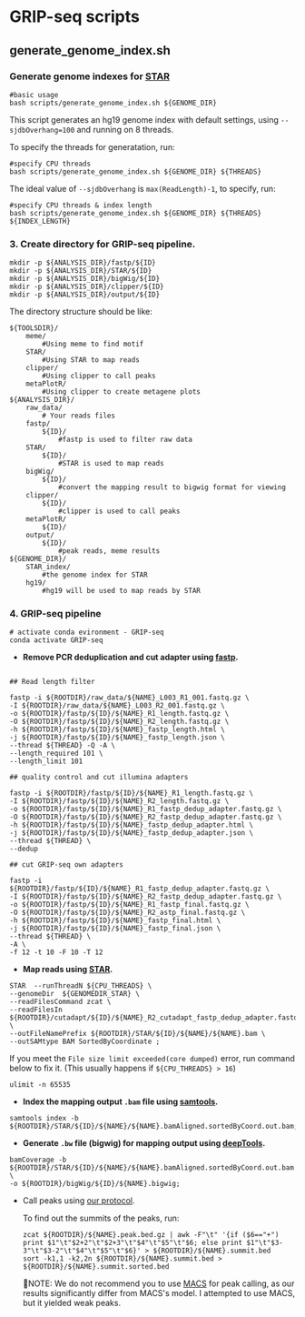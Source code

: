 # GRIP-seq scripts

## generate_genome_index.sh

### Generate genome indexes for [STAR](https://github.com/alexdobin/STAR)

  ```
  #basic usage
  bash scripts/generate_genome_index.sh ${GENOME_DIR}
  ```
  This script generates an hg19 genome index with default settings, using `--sjdbOverhang=100` and running on 8 threads.
  
  To specify the threads for generatation, run:
  
  ```
  #specify CPU threads
  bash scripts/generate_genome_index.sh ${GENOME_DIR} ${THREADS}
  ```
  
  The ideal value of `--sjdbOverhang` is `max(ReadLength)-1`, to specify, run:
  
  ```
  #specify CPU threads & index length
  bash scripts/generate_genome_index.sh ${GENOME_DIR} ${THREADS} ${INDEX_LENGTH}
  ```
  

### 3.  Create directory for GRIP-seq pipeline.
  
```
mkdir -p ${ANALYSIS_DIR}/fastp/${ID}
mkdir -p ${ANALYSIS_DIR}/STAR/${ID}
mkdir -p ${ANALYSIS_DIR}/bigWig/${ID}
mkdir -p ${ANALYSIS_DIR}/clipper/${ID}
mkdir -p ${ANALYSIS_DIR}/output/${ID}
```
  
  The directory structure should be like: 
  
```
${TOOLSDIR}/
    meme/
        #Using meme to find motif
    STAR/
        #Using STAR to map reads
    clipper/
        #Using clipper to call peaks
    metaPlotR/
        #Using clipper to create metagene plots
${ANALYSIS_DIR}/
    raw_data/
        # Your reads files
    fastp/
        ${ID}/
            #fastp is used to filter raw data
    STAR/
        ${ID}/
            #STAR is used to map reads
    bigWig/
        ${ID}/
            #convert the mapping result to bigwig format for viewing
    clipper/
        ${ID}/
            #clipper is used to call peaks
    metaPlotR/
        ${ID}/
    output/
        ${ID}/
            #peak reads, meme results
${GENOME_DIR}/
    STAR_index/
        #the genome index for STAR
    hg19/
        #hg19 will be used to map reads by STAR

```

### 4.  GRIP-seq pipeline

```
# activate conda evironment - GRIP-seq
conda activate GRIP-seq
```

+ **Remove PCR deduplication and cut adapter using [fastp](https://github.com/OpenGene/fastp).**

```

## Read length filter

fastp -i ${ROOTDIR}/raw_data/${NAME}_L003_R1_001.fastq.gz \
-I ${ROOTDIR}/raw_data/${NAME}_L003_R2_001.fastq.gz \
-o ${ROOTDIR}/fastp/${ID}/${NAME}_R1_length.fastq.gz \
-O ${ROOTDIR}/fastp/${ID}/${NAME}_R2_length.fastq.gz \
-h ${ROOTDIR}/fastp/${ID}/${NAME}_fastp_length.html \
-j ${ROOTDIR}/fastp/${ID}/${NAME}_fastp_length.json \
--thread ${THREAD} -Q -A \
--length_required 101 \
--length_limit 101

## quality control and cut illumina adapters

fastp -i ${ROOTDIR}/fastp/${ID}/${NAME}_R1_length.fastq.gz \
-I ${ROOTDIR}/fastp/${ID}/${NAME}_R2_length.fastq.gz \
-o ${ROOTDIR}/fastp/${ID}/${NAME}_R1_fastp_dedup_adapter.fastq.gz \
-O ${ROOTDIR}/fastp/${ID}/${NAME}_R2_fastp_dedup_adapter.fastq.gz \
-h ${ROOTDIR}/fastp/${ID}/${NAME}_fastp_dedup_adapter.html \
-j ${ROOTDIR}/fastp/${ID}/${NAME}_fastp_dedup_adapter.json \
--thread ${THREAD} \
--dedup

## cut GRIP-seq own adapters

fastp -i ${ROOTDIR}/fastp/${ID}/${NAME}_R1_fastp_dedup_adapter.fastq.gz \
-I ${ROOTDIR}/fastp/${ID}/${NAME}_R2_fastp_dedup_adapter.fastq.gz \
-o ${ROOTDIR}/fastp/${ID}/${NAME}_R1_fastp_final.fastq.gz \
-O ${ROOTDIR}/fastp/${ID}/${NAME}_R2_astp_final.fastq.gz \
-h ${ROOTDIR}/fastp/${ID}/${NAME}_fastp_final.html \
-j ${ROOTDIR}/fastp/${ID}/${NAME}_fastp_final.json \
--thread ${THREAD} \
-A \
-f 12 -t 10 -F 10 -T 12
```

+ **Map reads using [STAR](https://github.com/alexdobin/STAR).**

```
STAR  --runThreadN ${CPU_THREADS} \
--genomeDir  ${GENOMEDIR_STAR} \
--readFilesCommand zcat \
--readFilesIn  ${ROOTDIR}/cutadapt/${ID}/${NAME}_R2_cutadapt_fastp_dedup_adapter.fastq.gz \
--outFileNamePrefix ${ROOTDIR}/STAR/${ID}/${NAME}/${NAME}.bam \
--outSAMtype BAM SortedByCoordinate ;
```

  If you meet the `File size limit exceeded(core dumped)` error, run command below to fix it. (This usually happens if `${CPU_THREADS} > 16`)
  ```
  ulimit -n 65535
  ```

+ **Index the mapping output `.bam` file using [samtools](https://www.htslib.org).**

```
samtools index -b ${ROOTDIR}/STAR/${ID}/${NAME}/${NAME}.bamAligned.sortedByCoord.out.bam;
```

+ **Generate `.bw` file (bigwig) for mapping output using [deepTools](https://github.com/deeptools/deepTools).**

```
bamCoverage -b ${ROOTDIR}/STAR/${ID}/${NAME}/${NAME}.bamAligned.sortedByCoord.out.bam \
-o ${ROOTDIR}/bigWig/${ID}/${NAME}.bigwig;
```

+ Call peaks using [our protocol](/peaks).

  To find out the summits of the peaks, run:
  ```
  zcat ${ROOTDIR}/${NAME}.peak.bed.gz | awk -F"\t" '{if ($6=="+") print $1"\t"$2+2"\t"$2+3"\t"$4"\t"$5"\t"$6; else print $1"\t"$3-3"\t"$3-2"\t"$4"\t"$5"\t"$6}' > ${ROOTDIR}/${NAME}.summit.bed
  sort -k1,1 -k2,2n ${ROOTDIR}/${NAME}.summit.bed > ${ROOTDIR}/${NAME}.summit.sorted.bed
  ```
  
  📒NOTE: We do not recommend you to use [MACS](https://github.com/macs3-project/MACS) for peak calling, as our results significantly differ from MACS's model. I attempted to use MACS, but it yielded weak peaks.
